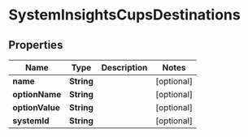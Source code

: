 

# SystemInsightsCupsDestinations


## Properties

| Name | Type | Description | Notes |
|------------ | ------------- | ------------- | -------------|
|**name** | **String** |  |  [optional] |
|**optionName** | **String** |  |  [optional] |
|**optionValue** | **String** |  |  [optional] |
|**systemId** | **String** |  |  [optional] |




